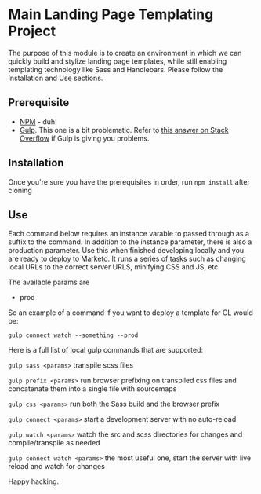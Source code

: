 # Main Landing Page Templating Project

The purpose of this module is to create an environment in which we can quickly build and stylize landing page templates, while still enabling templating technology like Sass and Handlebars. Please follow the Installation and Use sections. 

## Prerequisite

- [NPM](https://www.npmjs.com/get-npm) - duh!
- [Gulp](https://gulpjs.com/docs/en/getting-started/quick-start). This one is a bit problematic. Refer to [this answer on Stack Overflow](https://stackoverflow.com/questions/24027551/gulp-command-not-found-error-after-installing-gulp) if Gulp is giving you problems.

## Installation

Once you're sure you have the prerequisites in order, run `npm install` after cloning

## Use

Each command below requires an instance varable to passed through as a suffix to the command. In addition to the instance parameter, there is also a production parameter. Use this when finished developing locally and you are ready to deploy to Marketo. It runs a series of tasks such as changing local URLs to the correct server URLS, minifying CSS and JS, etc.

The available params are
- prod

So an example of a command if you want to deploy a template for CL would be:

`gulp connect watch --something --prod`

Here is a full list of local gulp commands that are supported:

`gulp sass <params>` transpile scss files

`gulp prefix <params>` run browser prefixing on transpiled css files and concatenate them into a single file with sourcemaps

`gulp css <params>` run both the Sass build and the browser prefix

`gulp connect <params>` start a development server with no auto-reload

`gulp watch <params>` watch the src and scss directories for changes and compile/transpile as needed

`gulp connect watch <params>` the most useful one, start the server with live reload and watch for changes

Happy hacking.